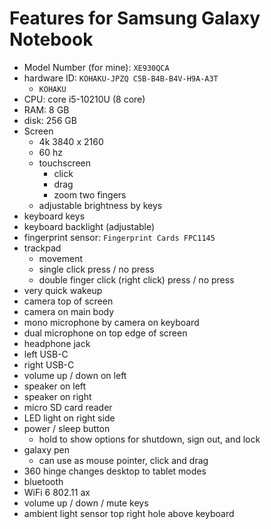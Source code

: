 # Features for Samsung Galaxy Notebook
- Model Number (for mine): `XE930QCA`
- hardware ID: `KOHAKU-JPZQ C5B-B4B-B4V-H9A-A3T`
	- `KOHAKU`
- CPU: core i5-10210U (8 core)
- RAM: 8 GB
- disk: 256 GB
- Screen
	- 4k 3840 x 2160
	- 60 hz
	- touchscreen
		- click
		- drag
		- zoom two fingers
	- adjustable brightness by keys
- keyboard keys
- keyboard backlight (adjustable)
- fingerprint sensor: `Fingerprint Cards FPC1145`
- trackpad
	- movement
	- single click press / no press
	- double finger click (right click) press / no press
- very quick wakeup
- camera top of screen
- camera on main body
- mono microphone by camera on keyboard
- dual microphone on top edge of screen
- headphone jack
- left USB-C
- right USB-C
- volume up / down on left
- speaker on left
- speaker on right
- micro SD card reader
- LED light on right side
- power / sleep button
	- hold to show options for shutdown, sign out, and lock
- galaxy pen
	- can use as mouse pointer, click and drag
- 360 hinge changes desktop to tablet modes
- bluetooth
- WiFi 6 802.11 ax
- volume up / down / mute keys
- ambient light sensor top right hole above keyboard
